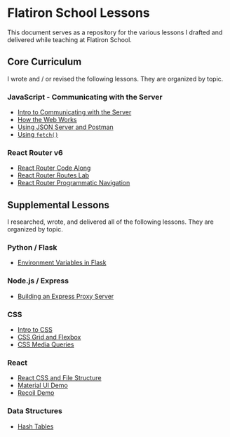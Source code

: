 # Flatiron School Lessons

This document serves as a repository for the various lessons I drafted and delivered while teaching at Flatiron School.

## Core Curriculum

I wrote and / or revised the following lessons. They are organized by topic.

### JavaScript - Communicating with the Server
- <a href="https://github.com/Matt-Eva/phase-1-intro-to-communicating-with-the-server/tree/js-update">Intro to Communicating with the Server</a>
- <a href="https://github.com/Matt-Eva/phase-1-how-the-web-works/tree/js-update">How the Web Works</a>
- <a href="https://github.com/Matt-Eva/phase-1-using-json-server-and-postman/tree/js-update">Using JSON Server and Postman</a>
- <a href="https://github.com/Matt-Eva/phase-1-using-fetch">Using `fetch()`</a>

### React Router v6
- <a href="https://github.com/Matt-Eva/react-hooks-react-router-code-along">React Router Code Along</a>
- <a href="https://github.com/Matt-Eva/react-hooks-react-router-routes-lab">React Router Routes Lab </a>
- <a href="https://github.com/Matt-Eva/react-hooks-react-router-programmatic-navigation">React Router Programmatic Navigation</a>

## Supplemental Lessons

I researched, wrote, and delivered all of the following lessons. They are organized by topic.

### Python / Flask
- <a href="https://github.com/Matt-Eva/using-environment-variables-in-flask">Environment Variables in Flask</a>

### Node.js / Express
- <a href="https://github.com/Matt-Eva/simple-express-backend-demo">Building an Express Proxy Server</a>

### CSS
- <a href="https://github.com/Matt-Eva/intro-css-demo">Intro to CSS</a>
- <a href="https://github.com/richwblake/CSS_Grid_And_Flexbox_Demo">CSS Grid and Flexbox</a>
- <a href="https://github.com/Matt-Eva/media-query-demo">CSS Media Queries</a>

### React
- <a href="https://github.com/Matt-Eva/react-css-and-file-structure">React CSS and File Structure</a>
- <a href="https://github.com/Matt-Eva/material-ui-demo">Material UI Demo</a>
- <a href="https://github.com/Matt-Eva/intro-to-recoil-demo">Recoil Demo</a>

### Data Structures
- <a href="https://github.com/Matt-Eva/intro-to-hash-tables">Hash Tables </a>
